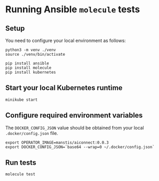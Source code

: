 # Running Ansible `molecule` tests

## Setup

You need to configure your local environment as follows:
```
python3 -m venv ./venv
source ./venv/bin/activate

pip install ansible
pip install molecule
pip install kubernetes
```

## Start your local Kubernetes runtime
```
minikube start
```

## Configure required environment variables

The `DOCKER_CONFIG_JSON` value should be obtained from your local `.docker/config.json` file.

```
export OPERATOR_IMAGE=manstis/aiconnect:0.0.3
export DOCKER_CONFIG_JSON=`base64 --wrap=0 ~/.docker/config.json`
```

## Run tests
```
molecule test
```
